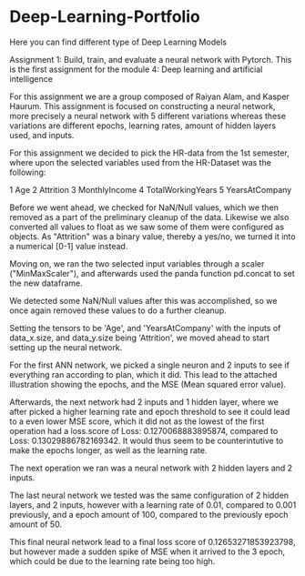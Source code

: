 # Deep-Learning-Portfolio
Here you can find different type of Deep Learning Models

Assignment 1: Build, train, and evaluate a neural network with Pytorch.
This is the first assignment for the module 4: Deep learning and artificial intelligence

For this assignment we are a group composed of Raiyan Alam, and Kasper Haurum. This assignment is focused on constructing a neural network, more precisely a neural network with 5 different variations whereas these variations are different epochs, learning rates, amount of hidden layers used, and inputs.

For this assignment we decided to pick the HR-data from the 1st semester, where upon the selected variables used from the HR-Dataset was the following:

1 Age
2 Attrition
3 MonthlyIncome
4 TotalWorkingYears
5 YearsAtCompany

Before we went ahead, we checked for NaN/Null values, which we then removed as a part of the preliminary cleanup of the data. Likewise we also converted all values to float as we saw some of them were configured as objects. As "Attrition" was a binary value, thereby a yes/no, we turned it into a numerical [0-1] value instead.

Moving on, we ran the two selected input variables through a scaler ("MinMaxScaler"), and afterwards used the panda function pd.concat to set the new dataframe.

We detected some NaN/Null values after this was accomplished, so we once again removed these values to do a further cleanup.

Setting the tensors to be 'Age', and 'YearsAtCompany' with the inputs of data_x.size, and data_y.size being 'Attrition', we moved ahead to start setting up the neural network.

For the first ANN network, we picked a single neuron and 2 inputs to see if everything ran according to plan, which it did. This lead to the attached illustration showing the epochs, and the MSE (Mean squared error value).

Afterwards, the next network had 2 inputs and 1 hidden layer, where we after picked a higher learning rate and epoch threshold to see it could lead to a even lower MSE score, which it did not as the lowest of the first operation had a loss.score of Loss: 0.1270068883895874, compared to Loss: 0.13029886782169342. It would thus seem to be counterintutive to make the epochs longer, as well as the learning rate.

The next operation we ran was a neural network with 2 hidden layers and 2 inputs.

The last neural network we tested was the same configuration of 2 hidden layers, and 2 inputs, however with a learning rate of 0.01, compared to 0.001 previously, and a epoch amount of 100, compared to the previously epoch amount of 50.

This final neural network lead to a final loss score of 0.12653271853923798, but however made a sudden spike of MSE when it arrived to the 3 epoch, which could be due to the learning rate being too high.
